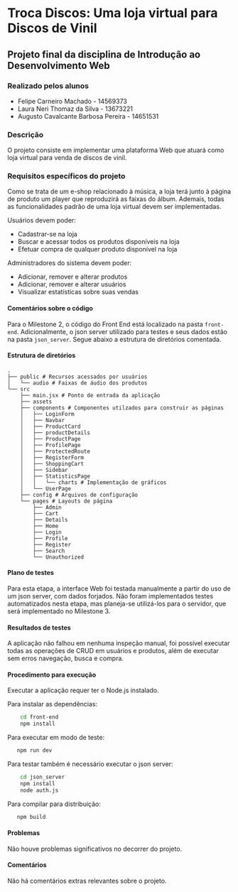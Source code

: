 # Troca Discos: Uma loja virtual para Discos de Vinil

## Projeto final da disciplina de Introdução ao Desenvolvimento Web


### Realizado pelos alunos
- Felipe Carneiro Machado -  14569373
- Laura Neri Thomaz da Silva - 13673221
- Augusto Cavalcante Barbosa Pereira - 14651531


### Descrição

O projeto consiste em implementar uma plataforma Web que atuará como loja virtual para venda de discos de vinil.

### Requisitos específicos do projeto

Como se trata de um e-shop relacionado à música, a loja terá junto à página de produto um player que reproduzirá as faixas do álbum. Ademais, todas as funcionalidades padrão de uma loja virtual devem ser implementadas.

Usuários devem poder:
- Cadastrar-se na loja
- Buscar e acessar todos os produtos disponíveis na loja
- Efetuar compra de qualquer produto disponível na loja

Administradores do sistema devem poder:
- Adicionar, remover e alterar produtos
- Adicionar, remover e alterar usuários
- Visualizar estatísticas sobre suas vendas


#### Comentários sobre o código

Para o Milestone 2, o código do Front End está localizado na pasta `front-end`. Adicionalmente, o json server utilizado para testes e seus dados estão na pasta `json_server`. Segue abaixo a estrutura de diretórios comentada.

#### Estrutura de diretórios 
```
.
├── public # Recursos acessados por usuários
│   └── audio # Faixas de áudio dos produtos
└── src
    ├── main.jsx # Ponto de entrada da aplicação
    ├── assets
    ├── components # Componentes utilzados para construir as páginas
    │   ├── LoginForm
    │   ├── Navbar
    │   ├── ProductCard
    │   ├── productDetails
    │   ├── ProductPage
    │   ├── ProfilePage
    │   ├── ProtectedRoute
    │   ├── RegisterForm
    │   ├── ShoppingCart
    │   ├── Sidebar
    │   ├── StatisticsPage
    │   │   └── charts # Implementação de gráficos
    │   └── UserPage
    ├── config # Arquivos de configuração
    └── pages # Layouts de página
        ├── Admin
        ├── Cart
        ├── Details
        ├── Home
        ├── Login
        ├── Profile
        ├── Register
        ├── Search
        └── Unauthorized

```

#### Plano de testes

Para esta etapa, a interface Web foi testada manualmente a partir do uso de um json server, com dados forjados. Não foram implementados testes automatizados nesta etapa, mas planeja-se utilizá-los para o servidor, que será implementado no Milestone 3.

#### Resultados de testes

A aplicação não falhou em nenhuma inspeção manual, foi possível executar todas as operações de CRUD em usuários e produtos, além de executar sem erros navegação, busca e compra.

#### Procedimento para execução

Executar a aplicação requer ter o Node.js instalado. 

Para instalar as dependências:
```bash
    cd front-end
    npm install
```
Para executar em modo de teste:
```bash
   npm run dev
```
Para testar também é necessário executar o json server:
```bash
    cd json_server
    npm install
    node auth.js
```

Para compilar para distribuição:
```bash
   npm build 
```

#### Problemas

Não houve problemas significativos no decorrer do projeto.

#### Comentários

Não há comentários extras relevantes sobre o projeto. 

